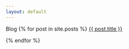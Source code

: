 ```yaml
---
layout: default
---
```

<i class="fa fa-pencil"></i> Blog
{% for post in site.posts %}
 <a href="{{ post.url |prepend: site.baseurl }}">{{ post.title }}</a>

  {% endfor %}
